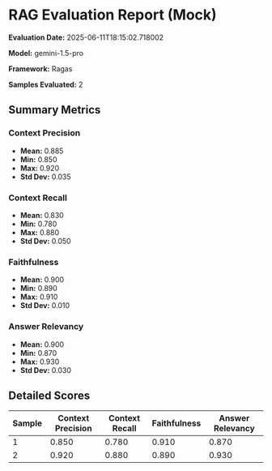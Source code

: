 # RAG Evaluation Report (Mock)

**Evaluation Date:** 2025-06-11T18:15:02.718002

**Model:** gemini-1.5-pro

**Framework:** Ragas

**Samples Evaluated:** 2

## Summary Metrics

### Context Precision
- **Mean:** 0.885
- **Min:** 0.850
- **Max:** 0.920
- **Std Dev:** 0.035

### Context Recall
- **Mean:** 0.830
- **Min:** 0.780
- **Max:** 0.880
- **Std Dev:** 0.050

### Faithfulness
- **Mean:** 0.900
- **Min:** 0.890
- **Max:** 0.910
- **Std Dev:** 0.010

### Answer Relevancy
- **Mean:** 0.900
- **Min:** 0.870
- **Max:** 0.930
- **Std Dev:** 0.030

## Detailed Scores

| Sample | Context Precision | Context Recall | Faithfulness | Answer Relevancy |
|--------|------------------|----------------|--------------|------------------|
| 1 | 0.850 | 0.780 | 0.910 | 0.870 |
| 2 | 0.920 | 0.880 | 0.890 | 0.930 |
